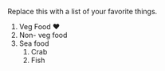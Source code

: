 Replace this with a list of your favorite things.
1. Veg Food :heart:
2. Non- veg food
3. Sea food
   1. Crab
   2. Fish


